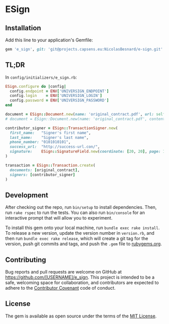 # ESign

## Installation

Add this line to your application's Gemfile:

```ruby
gem 'e_sign', git: 'git@projects.capsens.eu:NicolasBesnard/e-sign.git'
```

## TL;DR


In `config/initializers/e_sign.rb`:

```ruby
ESign.configure do |config|
  config.endpoint = ENV['UNIVERSIGN_ENDPOINT']
  config.login    = ENV['UNIVERSIGN_LOGIN']
  config.password = ENV['UNIVERSIGN_PASSWORD']
end
```


```ruby
document = ESign::Document.new(name: 'original_contract.pdf', url: self.original_contract.url)
# document = ESign::Document.new(name: 'original_contract.pdf', content: File.open('path/to/file').read)

contributor_signer = ESign::TransactionSigner.new(
  first_name:   "Signer's first name",
  last_name:    "Signer's last name",
  phone_number: "0101010101",
  success_url:  "http://success-url.con/",
  signature:    ESign::SignatureField.new(coordinate: [20, 20], page: 1)
)

transaction = ESign::Transaction.create(
  documents: [original_contract],
  signers: [contributor_signer]
)
```

## Development

After checking out the repo, run `bin/setup` to install dependencies. Then, run `rake rspec` to run the tests. You can also run `bin/console` for an interactive prompt that will allow you to experiment.

To install this gem onto your local machine, run `bundle exec rake install`. To release a new version, update the version number in `version.rb`, and then run `bundle exec rake release`, which will create a git tag for the version, push git commits and tags, and push the `.gem` file to [rubygems.org](https://rubygems.org).

## Contributing

Bug reports and pull requests are welcome on GitHub at https://github.com/[USERNAME]/e_sign. This project is intended to be a safe, welcoming space for collaboration, and contributors are expected to adhere to the [Contributor Covenant](contributor-covenant.org) code of conduct.


## License

The gem is available as open source under the terms of the [MIT License](http://opensource.org/licenses/MIT).

